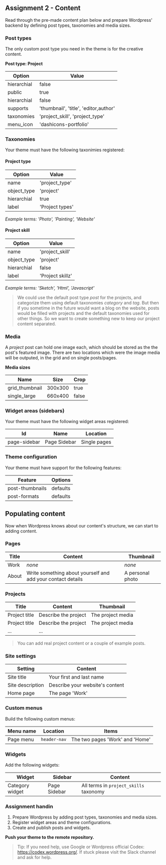 ##  Assignment 2 - Content
Read through the pre-made content plan below and prepare Wordpress' backend by defining post types, taxonomies and media sizes.

### Post types
The only custom post type you need in the theme is for the creative content. 

**Post type: Project**

| Option | Value |
|---|---|
| hierarchial | false |
| public | true |
| hierarchial | false |
| supports | 'thumbnail', 'title', 'editor,author' |
| taxonomies | 'project_skill', 'project_type' |
| menu_icon | 'dashicons-portfolio' |

### Taxonomies
Your theme must have the following taxonimies registered:

#### Project type

| Option | Value |
|---|---|
| name | 'project_type' |
| object_type | 'project' |
| hierarchial | true |
| label | 'Project types' |

*Example terms: 'Photo', 'Painting', 'Website'*

#### Project skill

| Option | Value |
|---|---|
| name | 'project_skill' |
| object_type | 'project' |
| hierarchial | false |
| label | 'Project skillz' |

*Example terms: 'Sketch', 'Html', 'Javascript'*


> We could use the default post type *post* for the projects, and categorize them using default taxonomies *category* and *tag*. But then if you sometime in the future would want a blog on the website, posts would be filled with projects and the default taxonomies used for other things. So we want to create something new to keep our project content separated.

### Media
A *project* post can hold one image each, which should be stored as the the post's featured image. There are two locations which were the image media will be outputed, in the grid and on single posts/pages.

**Media sizes**

| Name | Size | Crop |
|---|---|--|
| grid_thumbnail | 300x300 | true |
| single_large | 660x400 | false |

### Widget areas (sidebars)
Your theme must have the following widget areas registered:

| Id  |  Name  | Location |
|---|---|--|
| page-sidebar | Page Sidebar | Single pages |

### Theme configuration
Your theme must have support for the following features:

| Feature | Options |
|---|---|
| post-thumbnails | defaults |
| post-formats | defaults |


## Populating content
Now when Wordpress knows about our content's structure, we can start to adding content.

### Pages

| Title  | Content | Thumbnail 
|---|---|---|
| Work | *none* | *none* |
| About | Write something about yourself and add your contact details | A personal photo | 

### Projects

| Title | Content | Thumbnail 
|---|---|---|
| Project title | Describe the project | The project media |
| Project title | Describe the project | The project media |
| ... | ... |

> You can add real project content or a couple of example posts. 

### Site settings

| Setting | Content | 
|---|---|
| Site title | Your first and last name |
| Site description | Describe your website's content |
| Home page | The page 'Work' |

### Custom menus
Build the following custom menus:

| Menu name | Location | Items |
|---|---|---|
| Page menu | `header-nav` | The two pages 'Work' and 'Home' |

### Widgets
Add the following widgets:

| Widget | Sidebar | Content | 
|---|---|---|
| Category widget | Page Sidebar | All terms in `project_skills` taxonomy |

### Assignment handin
1. Prepare Wordpress by adding post types, taxonomies and media sizes. 
2. Register widget areas and theme configurations.
3. Create and publish posts and widgets.

**Push your theme to the remote repository.**

> Tip: If you need help, use Google or Wordpress official Codex: https://codex.wordpress.org/. If stuck please visit the Slack channel and ask for help.
